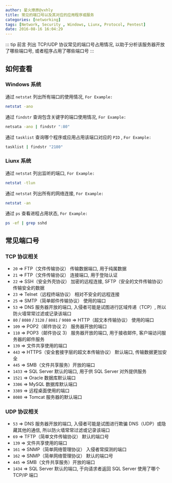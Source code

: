 ```yaml
---
author: 星火燎原@vxhly
title: 常见的端口号以及其对应的应用程序或服务
categories: [networking]
tags: [Network, Security , Windows, Liunx, Protocol, Pentest]
date: 2016-08-16 16:04:29
---
```


::: tip 前言
列出 TCP/UDP 协议常见的端口号占用情况, 以助于分析该服务器开放了哪些端口号, 或者程序占用了哪些端口号
:::
<!-- more -->

## 如何查看

### Windows 系统

通过 `netstat` 列出所有端口的使用情况, `For Example:` 

``` bash
netstat -ano
```

通过 `findstr` 查询包含关键字的端口使用情况, `For Example:` 

``` bash
netsata -ano | findstr ":80"
```

通过 `tasklist` 查询哪个程序或应用占用该端口对应的 `PID` , `For Example:` 

``` bash
tasklist | findstr "2180"
```

### Liunx 系统

通过 `netstat` 列出监听的端口, `For Example:` 

``` bash
netstat -tlun
```

通过 `netstat` 列出所有的网络连接, `For Example:` 

``` bash
netstat -an
```

通过 `ps` 查看进程占用状态, `For Example:` 

``` bash
ps -ef | grep sshd
```

## 常见端口号

### TCP 协议相关

* `20` => FTP（文件传输协议） 传输数据端口, 用于纯属数据
* `21` => FTP（文件传输协议） 连接端口, 用于登陆认证
* `22` => SSH（安全外壳协议） 加密的远程连接, SFTP（安全的文件传输协议） 传输安全的数据
* `23` => Telnet（远程终端协议） 相对不安全的远程连接
* `25` => SMTP（简单邮件传输协议） 使用的端口
* `53` => DNS 服务器开放的端口, 入侵者可能是试图进行区域传递（TCP）, 所以防火墙常常过滤或记录该端口
* `80` / `8080` / `3128` / `8081` / `9080` => HTTP（超文本传输协议） 使用的端口
* `109` => POP2（邮件协议 2） 服务器开放的端口
* `110` => POP3（邮件协议 3） 服务器开放的端口, 用于接收邮件, 客户端访问服务器的邮件服务
* `139` => 文件共享使用的端口
* `443` => HTTPS（安全套接字层的超文本传输协议） 默认端口, 传输数据更加安全
* `445` => SMB（文件共享服务）开放的端口
* `1433` => SQL Server 默认的端口, 用于供 SQL Server 对外提供服务
* `1521` => Oracle 数据库默认端口
* `3306` => MySQL 数据库默认端口
* `3389` => 远程桌面使用的端口
* `8080` => Tomcat 服务器的默认端口

### UDP 协议相关

* `53` => DNS 服务器开放的端口, 入侵者可能是试图进行欺骗 DNS（UDP）或隐藏其他的通信, 所以防火墙常常过滤或记录该端口
* `69` => TFTP（简单文件传输协议） 默认的端口号
* `139` => 文件共享使用的端口
* `161` => SNMP（简单网络管理协议） 入侵者常探测的端口
* `162` => SNMP（简单网络管理协议） 默认的端口号
* `445` => SMB（文件共享服务）开放的端口
* `1434` => SQL Server 默认的端口, 于向请求者返回 SQL Server 使用了哪个 TCP/IP 端口

